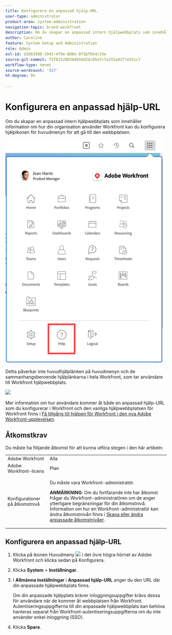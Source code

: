 ```yaml
---
title: Konfigurera en anpassad hjälp-URL
user-type: administrator
product-area: system-administration
navigation-topic: brand-workfront
description: Om du skapar en anpassad intern hjälpwebbplats som innehåller information om hur din organisation använder Workfront kan du konfigurera hjälpikonen för huvudmenyn för att gå till den webbplatsen. Detta påverkar inte huvudhjälplänken på huvudmenyn och de sammanhangsberoende hjälplänkarna i hela Workfront, som tar användare till Workfront hjälpwebbplats.
author: Caroline
feature: System Setup and Administration
role: Admin
exl-id: d2b63508-1943-4f9e-888e-8f1bfb54c33e
source-git-commit: f2f825280204b56d2dc85efc7a315a4377e551c7
workflow-type: tm+mt
source-wordcount: '317'
ht-degree: 0%

---
```


# Konfigurera en anpassad hjälp-URL

Om du skapar en anpassad intern hjälpwebbplats som innehåller information om hur din organisation använder Workfront kan du konfigurera hjälpikonen för huvudmenyn för att gå till den webbplatsen.

![](assets/custom-help-button.png)

Detta påverkar inte huvudhjälplänken på huvudmenyn och de sammanhangsberoende hjälplänkarna i hela Workfront, som tar användare till Workfront hjälpwebbplats.

![](assets/custom-help-url.png)

Mer information om hur användare kommer åt både en anpassad hjälp-URL som du konfigurerar i Workfront och den vanliga hjälpwebbplatsen för Workfront finns i [Få tillgång till hjälpen för Workfront i den nya Adobe Workfront-upplevelsen](/help/quicksilver/workfront-basics/navigate-workfront/workfront-navigation/access-workfront-help.md).

## Åtkomstkrav

Du måste ha följande åtkomst för att kunna utföra stegen i den här artikeln:

<table style="table-layout:auto"> 
 <col> 
 <col> 
 <tbody> 
  <tr> 
   <td role="rowheader">Adobe Workfront</td> 
   <td>Alla</td> 
  </tr> 
  <tr> 
   <td role="rowheader">Adobe Workfront-licens</td> 
   <td>Plan</td> 
  </tr> 
  <tr> 
   <td role="rowheader">Konfigurationer på åtkomstnivå</td> 
   <td> <p>Du måste vara Workfront-administratör.</p> <p><b>ANMÄRKNING</b>: Om du fortfarande inte har åtkomst frågar du Workfront-administratören om de anger ytterligare begränsningar för din åtkomstnivå. Information om hur en Workfront-administratör kan ändra åtkomstnivån finns i <a href="../../../administration-and-setup/add-users/configure-and-grant-access/create-modify-access-levels.md" class="MCXref xref">Skapa eller ändra anpassade åtkomstnivåer</a>.</p> </td> 
  </tr> 
 </tbody> 
</table>

## Konfigurera en anpassad hjälp-URL

1. Klicka på ikonen Huvudmeny ![](assets/main-menu-icon.png) i det övre högra hörnet av Adobe Workfront och klicka sedan på Konfigurera.
1. Klicka **System** > **Inställningar**.
1. I **Allmänna inställningar** i **Anpassad hjälp-URL** anger du den URL där din anpassade hjälpwebbplats finns.

   Om din anpassade hjälpplats kräver inloggningsuppgifter krävs dessa för användare när de kommer åt webbplatsen från Workfront. Autentiseringsuppgifterna till din anpassade hjälpwebbplats kan behöva hanteras separat från Workfront-autentiseringsuppgifterna om du inte använder enkel inloggning (SSO).

1. Klicka **Spara**.
